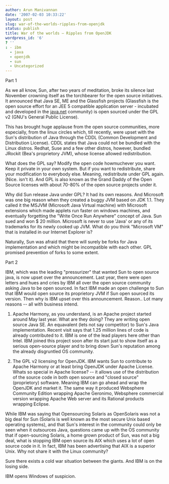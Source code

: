 ```yaml
---
author: Arun Manivannan
date: '2007-02-03 10:33:22'
layout: post
slug: war-of-the-worlds-ripples-from-openjdk
status: publish
title: War of the worlds — Ripples from OpenJDK
wordpress_id: '6'
? ''
: - ibm
  - java
  - openjdk
  - sun
  - Uncategorized
---
```


Part 1

As we all know, Sun, after two years of meditation, broke its silence last
November crowning itself as the torchbearer for the open source initiatives.
It announced that Java SE, ME and the Glassfish projects (Glassfish is the
open source effort for an JEE 5 compatible application server - incubated and
developed in the [java.net][1] community) is open sourced under the GPL v2
(GNU's General Public License).

This has brought huge applause from the open source communities, more
especially, from the linux circles which, till recently, were upset with the
Sun's distribution of Java through the CDDL (Common Development and
Distribution License). CDDL states that Java could not be bundled with the
Linux distros. Redhat, Suse and a few other distros, however, bundled JRockit
(Bea's proprietory JVM), whose license allowed redistribution.

What does the GPL say? Modify the open code howmuchever you want. Keep it
private in your own system. But if you want to redistribute, share your
modification to everybody else. Meaning, redistribute under GPL again. (Nice.
isn't it). And GPL is also known as the Grand Daddy of the Open Source
licenses with about 70-80% of the open source projects under it.

Why did Sun release Java under GPL? It had its own reasons. And Microsoft was
one big reason when they created a buggy JVM based on JDK 1.1. They called it
the MSJVM (Microsoft Java Virtual machine) with Microsoft extensions which
made applets run faster on windows machines, and eventually forgetting the
"Write Once Run Anywhere" concept of Java. Sun sued and won $ 20 million.
Microsoft is never to use 'Java' or any of its trademarks for its newly cooked
up JVM. What do you think "Microsoft VM" that is installed in our Internet
Explorer is?

Naturally, Sun was afraid that there will surely be forks for Java
implementation and which might be incompatible with each other. GPL promised
prevention of forks to some extent.

Part 2

IBM, which was the leading "pressurizer" that wanted Sun to open source java,
is now upset over the announcement. Last year, there were open letters and
hues and cries by IBM all over the open source community asking Java to be
open sourced. In fact IBM made an open challenge to Sun that IBM would open
source its proprietory JVM if Sun open sourced its version. Then why is IBM
upset over this announcement. Reason.. Lot many reasons -- all with business
intend.

1) Apache Harmony, as you understand, is an Apache project started around May
last year. What are they doing? They are writing open source Java SE. An
equavalent (lets not say competitor) to Sun's Java implementation. Recent
visit says that 1.25 million lines of code is already contributed to it. IBM
is one of the lead players here other than Intel. IBM joined this project soon
after its start just to show itself as a serious open-source player and to
bring down Sun's reputation among the already disgruntled OS community.

2) The GPL v2 licensing for OpenJDK. IBM wants Sun to contribute to Apache
Harmony or at least bring OpenJDK under Apache License. Whats so special in
Apache license? -- it allows use of the distribution of the source code in
both open source and "closed source" (proprietory) software. Meaning IBM can
go ahead and wrap the OpenJDK and market it. The same way it produced
Websphere Community Edition wrapping Apache Geronimo, Websphere commercial
version wrapping Apache Web server and its Rational products wrapping Eclipse.

While IBM was saying that Opensourcing Solaris as OpenSolaris was not a big
deal for Sun (Solaris is well known as the most secure Unix based operating
systems), and that Sun's interest in the community could only be seen when it
outsources Java, questions came up with the OS community that if open-sourcing
Solaris, a home grown product of Sun, was not a big deal, what is stopping IBM
open source its AIX which uses a lot of open source code in it. In fact, IBM
has been advertising that AIX is a superior Unix. Why not share it with the
Linux community?

Sure there exists a cold war situation between the giants. And IBM is on the
losing side.

IBM opens Windows of suspicion.

   [1]: http://java.net/

